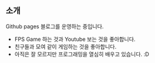 
## 소개

Github pages 블로그를 운영하는 중입니다.
* FPS Game 하는 것과 Youtube 보는 것을 좋아합니다.
* 친구들과 모여 같이 게임하는 것을 좋아합니다.
* 아직은 잘 모르지만 프로그래밍을 열심히 배우고 있습니다. :D

